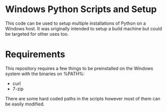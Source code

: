 Windows Python Scripts and Setup
================================

This code can be used to setup multiple installations of Python on a 
Windows host.  It was originally intended to setup a build machine 
but could be targeted for other uses too.

Requirements
============

This repository requires a few things to be preinstalled on
the Windows system with the binaries on %PATH%:

* curl
* 7-zip

There are some hard coded paths in the scripts however 
most of them can be easily modified.